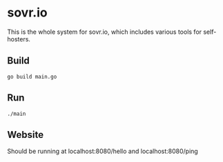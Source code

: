 # sovr.io

This is the whole system for sovr.io, which includes various tools for self-hosters.

## Build

```
go build main.go
```

## Run

```
./main
```

## Website

Should be running at localhost:8080/hello and localhost:8080/ping
